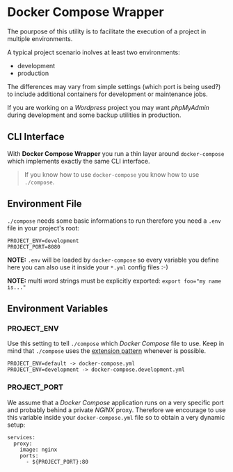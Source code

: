 
# Docker Compose Wrapper

The pourpose of this utility is to facilitate the execution of a project in multiple environments.

A typical project scenario inolves at least two environments:

- development
- production

The differences may vary from simple settings (which port is being used?) to include additional containers for development or maintenance jobs.

If you are working on a _Wordpress_ project you may want _phpMyAdmin_ during development and some backup utilities in production.

## CLI Interface

With **Docker Compose Wrapper** you run a thin layer around `docker-compose` which implements exactly the same CLI interface.

> If you know how to use `docker-compose` you know how to use `./compose`.

## Environment File

`./compose` needs some basic informations to run therefore you need a `.env` file in your project's root:

```
PROJECT_ENV=development
PROJECT_PORT=8080
```

**NOTE:** `.env` will be loaded by `docker-compose` so every variable you define here you can also use it inside your `*.yml` config files :-) 

**NOTE:** multi word strings must be explicitly exported: `export foo="my name is..."`

## Environment Variables

### PROJECT_ENV

Use this setting to tell `./compose` which _Docker Compose_ file to use. Keep in mind that `./compose` uses the [extension pattern](https://docs.docker.com/compose/extends/) whenever is possible.

```
PROJECT_ENV=default -> docker-compose.yml
PROJECT_ENV=development -> docker-compose.development.yml
```

### PROJECT_PORT

We assume that a _Docker Compose_ application runs on a very specific port and probably behind a private _NGiNX_ proxy. Therefore we encourage to use this variable inside your `docker-compose.yml` file so to obtain a very dynamic setup:

```
services:
  proxy:
    image: nginx
    ports:
      - ${PROJECT_PORT}:80
		
```


	

